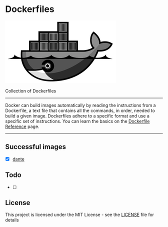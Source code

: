 # Dockerfiles 

![Dockerfiles](logo.png "Dockerfiles Logo")

Collection of Dockerfiles

----

Docker can build images automatically by reading the instructions from a Dockerfile, a text file that contains all the commands, in order, needed to build a given image. Dockerfiles adhere to a specific format and use a specific set of instructions. You can learn the basics on the [Dockerfile Reference][1] page. 

----

## Successful images

- [x] [dante](dante)

## Todo

- [ ]

## License

This project is licensed under the MIT License - see the [LICENSE](LICENSE) file for details

[1]: https://docs.docker.com/engine/reference/builder/
